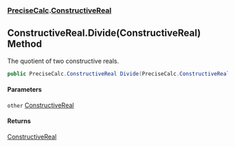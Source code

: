 ### [PreciseCalc](PreciseCalc.md 'PreciseCalc').[ConstructiveReal](PreciseCalc.ConstructiveReal.md 'PreciseCalc.ConstructiveReal')

## ConstructiveReal.Divide(ConstructiveReal) Method

The quotient of two constructive reals.

```csharp
public PreciseCalc.ConstructiveReal Divide(PreciseCalc.ConstructiveReal other);
```
#### Parameters

<a name='PreciseCalc.ConstructiveReal.Divide(PreciseCalc.ConstructiveReal).other'></a>

`other` [ConstructiveReal](PreciseCalc.ConstructiveReal.md 'PreciseCalc.ConstructiveReal')

#### Returns
[ConstructiveReal](PreciseCalc.ConstructiveReal.md 'PreciseCalc.ConstructiveReal')